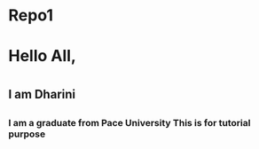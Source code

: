 # Repo1
<H1>Hello All,<H1/>
  <H2> I am Dharini <H2/>
  <H3> I am a graduate from Pace University
    This is for tutorial purpose<H3/>  
  
